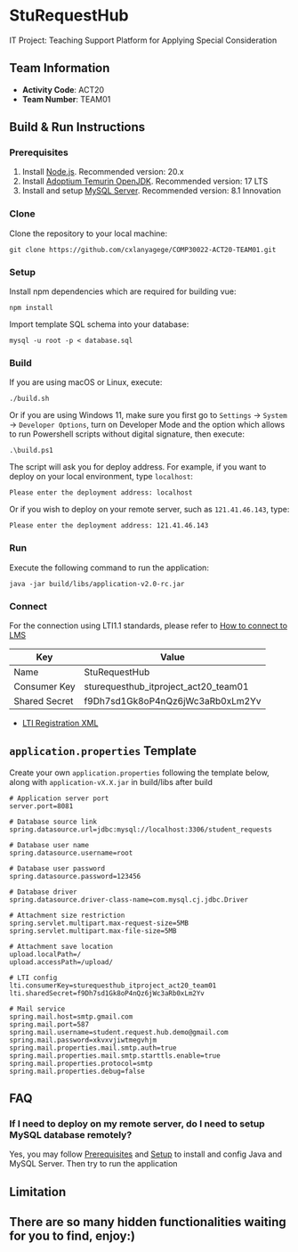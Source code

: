 # StuRequestHub
IT Project: Teaching Support Platform for Applying Special Consideration

## Team Information
- **Activity Code**: ACT20
- **Team Number**: TEAM01

## Build & Run Instructions

### Prerequisites
1. Install [Node.js](https://nodejs.org/en/download). Recommended version: 20.x
2. Install [Adoptium Temurin OpenJDK](https://adoptium.net/zh-CN/temurin/releases/). Recommended version: 17 LTS
3. Install and setup [MySQL Server](https://dev.mysql.com/downloads/mysql/). Recommended version: 8.1 Innovation

### Clone
Clone the repository to your local machine:

```
git clone https://github.com/cxlanyagege/COMP30022-ACT20-TEAM01.git
```

### Setup
Install npm dependencies which are required for building vue:

```
npm install
```

Import template SQL schema into your database:

```
mysql -u root -p < database.sql
```

### Build
If you are using macOS or Linux, execute:

```
./build.sh
```

Or if you are using Windows 11, make sure you first go to `Settings` -> `System` -> `Developer Options`, turn on Developer Mode and the option which allows to run Powershell scripts without digital signature, then execute:

```
.\build.ps1
```

The script will ask you for deploy address. For example, if you want to deploy on your local environment, type `localhost`:

```
Please enter the deployment address: localhost
```

Or if you wish to deploy on your remote server, such as `121.41.46.143`, type:

```
Please enter the deployment address: 121.41.46.143
```

### Run
Execute the following command to run the application:

```
java -jar build/libs/application-v2.0-rc.jar
```

### Connect
For the connection using LTI1.1 standards, please refer to [How to connect to LMS](https://wxd.atlassian.net/wiki/spaces/~712020572c35dfb81c4ad48d0be3dc166f9960/pages/7438386/Deployment#Connect-to-LMS%3A)

| Key           | Value                                         |
|---------------|-----------------------------------------------|
| Name          | StuRequestHub                                 |
| Consumer Key  | sturequesthub_itproject_act20_team01          |
| Shared Secret | f9Dh7sd1Gk8oP4nQz6jWc3aRb0xLm2Yv              |

- [LTI Registration XML](https://github.com/cxlanyagege/COMP30022-ACT20-TEAM01/blob/main/registration.xml)

## `application.properties` Template
Create your own `application.properties` following the template below, along with `application-vX.X.jar` in build/libs after build
```
# Application server port
server.port=8081

# Database source link
spring.datasource.url=jdbc:mysql://localhost:3306/student_requests

# Database user name
spring.datasource.username=root

# Database user password
spring.datasource.password=123456

# Database driver
spring.datasource.driver-class-name=com.mysql.cj.jdbc.Driver

# Attachment size restriction
spring.servlet.multipart.max-request-size=5MB
spring.servlet.multipart.max-file-size=5MB

# Attachment save location
upload.localPath=/
upload.accessPath=/upload/

# LTI config
lti.consumerKey=sturequesthub_itproject_act20_team01
lti.sharedSecret=f9Dh7sd1Gk8oP4nQz6jWc3aRb0xLm2Yv

# Mail service
spring.mail.host=smtp.gmail.com
spring.mail.port=587
spring.mail.username=student.request.hub.demo@gmail.com
spring.mail.password=xkvxvjiwtmegvhjm
spring.mail.properties.mail.smtp.auth=true
spring.mail.properties.mail.smtp.starttls.enable=true
spring.mail.properties.protocol=smtp
spring.mail.properties.debug=false
```

## FAQ
### If I need to deploy on my remote server, do I need to setup MySQL database remotely?
Yes, you may follow [Prerequisites](#prerequisites) and [Setup](#setup) to install and config Java and MySQL Server. Then try to run the application

## Limitation

## There are so many hidden functionalities waiting for you to find, enjoy:)

